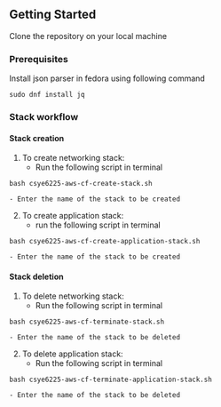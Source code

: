 ## Getting Started

Clone the repository on your local machine

### Prerequisites

Install json parser in fedora using following command

```
sudo dnf install jq
```
### Stack workflow
#### Stack creation

1. To create networking stack:
    - Run the following script in terminal
```
bash csye6225-aws-cf-create-stack.sh
```
    - Enter the name of the stack to be created

2. To create application stack:
    - run the following script in terminal
```
bash csye6225-aws-cf-create-application-stack.sh
```
    - Enter the name of the stack to be created

#### Stack deletion
1. To delete networking stack:
    - Run the following script in terminal
```
bash csye6225-aws-cf-terminate-stack.sh
```
    - Enter the name of the stack to be deleted

2. To delete application stack:
    - Run the following script in terminal
```
bash csye6225-aws-cf-terminate-application-stack.sh
```
    - Enter the name of the stack to be deleted
